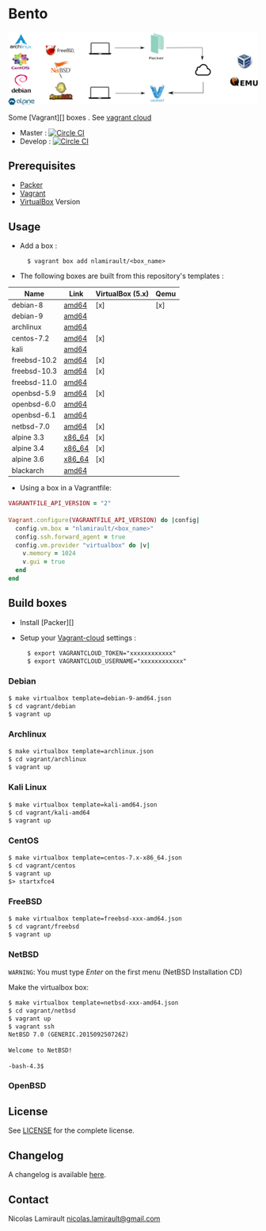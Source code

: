 # Bento

![bento](img/bento_process.png)

Some [Vagrant][] boxes . See [vagrant cloud](https://app.vagrantup.com/nlamirault)

* Master : [![Circle CI](https://circleci.com/gh/nlamirault/bento/tree/master.svg?style=svg)](https://circleci.com/gh/nlamirault/bento/tree/master)
* Develop : [![Circle CI](https://circleci.com/gh/nlamirault/bento/tree/develop.svg?style=svg)](https://circleci.com/gh/nlamirault/bento/tree/develop)


## Prerequisites

* [Packer](https://www.packer.io/)
* [Vagrant](https://www.vagrantup.com/)
* [VirtualBox](https://www.virtualbox.org/) Version


## Usage

* Add a box :

        $ vagrant box add nlamirault/<box_name>


* The following boxes are built from this repository's templates :

| Name           | Link                 | VirtualBox (5.x) | Qemu  |
| -------------- | -------------------  | -----------------|-------|
| debian-8       | [amd64][D8]          | [x]              | [x]   |
| debian-9       | [amd64][D8]          |                  |       |
| archlinux      | [amd64][Arch]        |                  |       |
| centos-7.2     | [amd64][C72]         | [x]              |       |
| kali           | [amd64][Kali]        |                  |       |
| freebsd-10.2   | [amd64][FBSD102]     | [x]              |       |
| freebsd-10.3   | [amd64][FBSD103]     | [x]              |       |
| freebsd-11.0   | [amd64][FBSD110]     |                  |       |
| openbsd-5.9    | [amd64][OBSD59]      | [x]              |       |
| openbsd-6.0    | [amd64][OBSD60]      |                  |       |
| openbsd-6.1    | [amd64][OBSD61]      |                  |       |
| netbsd-7.0     | [amd64][NBSD70]      | [x]              |       |
| alpine 3.3     | [x86_64][Alpine3.3]  | [x]              |       |
| alpine 3.4     | [x86_64][Alpine3.4]  | [x]              |       |
| alpine 3.6     | [x86_64][Alpine3.6]  | [x]              |       |
| blackarch      | [amd64][BlackArch]   |                  |       |

* Using a box in a Vagrantfile:

```ruby
VAGRANTFILE_API_VERSION = "2"

Vagrant.configure(VAGRANTFILE_API_VERSION) do |config|
  config.vm.box = "nlamirault/<box_name>"
  config.ssh.forward_agent = true
  config.vm.provider "virtualbox" do |v|
    v.memory = 1024
    v.gui = true
  end
end
```


## Build boxes

* Install [Packer][]

* Setup your [Vagrant-cloud](https://app.vagrantup.com/) settings :

        $ export VAGRANTCLOUD_TOKEN="xxxxxxxxxxxx"
        $ export VAGRANTCLOUD_USERNAME="xxxxxxxxxxxx"

### Debian

    $ make virtualbox template=debian-9-amd64.json
    $ cd vagrant/debian
    $ vagrant up

### Archlinux

    $ make virtualbox template=archlinux.json
    $ cd vagrant/archlinux
    $ vagrant up

### Kali Linux

    $ make virtualbox template=kali-amd64.json
    $ cd vagrant/kali-amd64
    $ vagrant up

### CentOS

    $ make virtualbox template=centos-7.x-x86_64.json
    $ cd vagrant/centos
    $ vagrant up
    $> startxfce4

### FreeBSD

    $ make virtualbox template=freebsd-xxx-amd64.json
    $ cd vagrant/freebsd
    $ vagrant up

### NetBSD

`WARNING`: You must type *Enter* on the first menu (NetBSD Installation CD)

Make the virtualbox box:

    $ make virtualbox template=netbsd-xxx-amd64.json
    $ cd vagrant/netbsd
    $ vagrant up
    $ vagrant ssh
    NetBSD 7.0 (GENERIC.201509250726Z)

    Welcome to NetBSD!

    -bash-4.3$

### OpenBSD




## License

See [LICENSE][] for the complete license.


## Changelog

A changelog is available [here](ChangeLog.md).


## Contact

Nicolas Lamirault <nicolas.lamirault@gmail.com>




[LICENSE]: https://github.com/nlamirault/bento/blob/master/LICENSE

[D8]: https://app.vagrantup.com/nlamirault/boxes/debian-8
[D9]: https://app.vagrantup.com/nlamirault/boxes/debian-9

[Arch]: https://app.vagrantup.com/nlamirault/boxes/archlinux

[Kali]: https://app.vagrantup.com/nlamirault/boxes/kali

[U1510]: https://app.vagrantup.com/nlamirault/boxes/ubuntu-15.10

[C72]: https://app.vagrantup.com/nlamirault/boxes/centos-7.2

[N1412]: https://app.vagrantup.com/nlamirault/boxes/nixos-1412

[FBSD102]: https://app.vagrantup.com/nlamirault/boxes/freebsd-10.3
[FBSD103]: https://app.vagrantup.com/nlamirault/boxes/freebsd-10.2
[FBSD110]: https://app.vagrantup.com/nlamirault/boxes/freebsd-11.0

[NBSD70]: https://app.vagrantup.com/nlamirault/boxes/netbsd-7.0

[OBSD59]: https://app.vagrantup.com/nlamirault/boxes/openbsd-5.9
[OBSD60]: https://app.vagrantup.com/nlamirault/boxes/openbsd-6.0
[OBSD61]: https://app.vagrantup.com/nlamirault/boxes/openbsd-6.1

[Alpine3.3]: https://app.vagrantup.com/nlamirault/boxes/alpine-3.3
[Alpine3.4]: https://app.vagrantup.com/nlamirault/boxes/alpine-3.4
[Alpine3.6]: https://app.vagrantup.com/nlamirault/boxes/alpine-3.6

[BlackArch]: https://blackarch.org/
